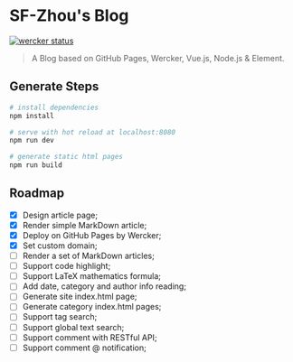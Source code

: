 # SF-Zhou's Blog

[![wercker status](https://app.wercker.com/status/94144b91388fbf8712fca882f24eb63e/s/blog "wercker status")](https://app.wercker.com/project/byKey/94144b91388fbf8712fca882f24eb63e)

> A Blog based on GitHub Pages, Wercker, Vue.js, Node.js & Element.

## Generate Steps

``` bash
# install dependencies
npm install

# serve with hot reload at localhost:8080
npm run dev

# generate static html pages
npm run build
```

## Roadmap

- [x] Design article page;
- [x] Render simple MarkDown article;
- [x] Deploy on GitHub Pages by Wercker;
- [x] Set custom domain;
- [ ] Render a set of MarkDown articles;
- [ ] Support code highlight;
- [ ] Support LaTeX mathematics formula;
- [ ] Add date, category and author info reading;
- [ ] Generate site index.html page;
- [ ] Generate category index.html pages;
- [ ] Support tag search;
- [ ] Support global text search;
- [ ] Support comment with RESTful API;
- [ ] Support comment @ notification;
